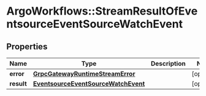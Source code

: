 # ArgoWorkflows::StreamResultOfEventsourceEventSourceWatchEvent

## Properties
Name | Type | Description | Notes
------------ | ------------- | ------------- | -------------
**error** | [**GrpcGatewayRuntimeStreamError**](GrpcGatewayRuntimeStreamError.md) |  | [optional] 
**result** | [**EventsourceEventSourceWatchEvent**](EventsourceEventSourceWatchEvent.md) |  | [optional] 


